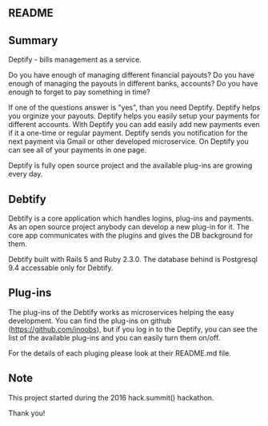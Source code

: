 ## README

## Summary 

Deptify - bills management as a service.

Do you have enough of managing different financial payouts?
Do you have enough of managing the payouts in different banks, accounts?
Do you have enough to forget to pay something in time?

If one of the questions answer is "yes", than you need Deptify.
Deptify helps you orginize your payouts. 
Deptify helps you easily setup your payments for different accounts.
With Deptify you can add easily add new payments even if it a one-time or regular payment.
Deptify sends you notification for the next payment via Gmail or other developed microservice.
On Deptify you can see all of your payments in one page.

Deptify is fully open source project and the available plug-ins are growing every day.

## Debtify

Debtify is a core application which handles logins, plug-ins and payments. 
As an open source project anybody can develop a new plug-in for it. The core app communicates with the plugins and gives the DB background for them. 

Debtify built with Rails 5 and Ruby 2.3.0. The database behind is Postgresql 9.4 accessable only for Debtify.

## Plug-ins

The plug-ins of the Debtify works as microservices helping the easy development. You can find the plug-ins on github (https://github.com/inoobs), but if you log in to the Deptify, you can see the list of the available plug-ins and you can easily turn them on/off.

For the details of each pluging please look at their README.md file.

## Note

This project started during the 2016 hack.summit() hackathon.

Thank you!
